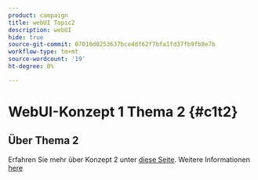 ```yaml
---
product: campaign
title: webUI Topic2
description: webUI
hide: true
source-git-commit: 07010d0253637bce4df62f7bfa1fd37fb9fb8e7b
workflow-type: tm+mt
source-wordcount: '19'
ht-degree: 0%

---
```


# WebUI-Konzept 1 Thema 2 {#c1t2}

## Über Thema 2

Erfahren Sie mehr über Konzept 2 unter [diese Seite](../concept2/topic2.md).
Weitere Informationen [here](../../automation/workflow/about-workflows.md)